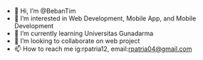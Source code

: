 - 👋 Hi, I’m @BebanTim
- 👀 I’m interested in Web Development, Mobile App, and Mobile Development
- 🌱 I’m currently learning Universitas Gunadarma
- 💞️ I’m looking to collaborate on web project
- 📫 How to reach me ig:rpatria12, email:rpatria04@gmail.com

<!---
BebanTim/BebanTim is a ✨ special ✨ repository because its `README.md` (this file) appears on your GitHub profile.
You can click the Preview link to take a look at your changes.
--->

